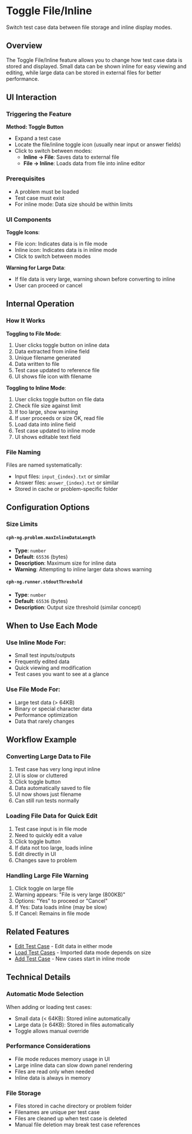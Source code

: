 # Toggle File/Inline

Switch test case data between file storage and inline display modes.

## Overview

The Toggle File/Inline feature allows you to change how test case data is stored and displayed. Small data can be shown inline for easy viewing and editing, while large data can be stored in external files for better performance.

## UI Interaction

### Triggering the Feature

**Method: Toggle Button**
- Expand a test case
- Locate the file/inline toggle icon (usually near input or answer fields)
- Click to switch between modes:
  - **Inline → File**: Saves data to external file
  - **File → Inline**: Loads data from file into inline editor

### Prerequisites

- A problem must be loaded
- Test case must exist
- For inline mode: Data size should be within limits

### UI Components

**Toggle Icons**:
- File icon: Indicates data is in file mode
- Inline icon: Indicates data is in inline mode
- Click to switch between modes

**Warning for Large Data**:
- If file data is very large, warning shown before converting to inline
- User can proceed or cancel

## Internal Operation

### How It Works

**Toggling to File Mode**:
1. User clicks toggle button on inline data
2. Data extracted from inline field
3. Unique filename generated
4. Data written to file
5. Test case updated to reference file
6. UI shows file icon with filename

**Toggling to Inline Mode**:
1. User clicks toggle button on file data
2. Check file size against limit
3. If too large, show warning
4. If user proceeds or size OK, read file
5. Load data into inline field
6. Test case updated to inline mode
7. UI shows editable text field

### File Naming

Files are named systematically:
- Input files: `input_{index}.txt` or similar
- Answer files: `answer_{index}.txt` or similar
- Stored in cache or problem-specific folder

## Configuration Options

### Size Limits

#### `cph-ng.problem.maxInlineDataLength`
- **Type**: `number`
- **Default**: `65536` (bytes)
- **Description**: Maximum size for inline data
- **Warning**: Attempting to inline larger data shows warning

#### `cph-ng.runner.stdoutThreshold`
- **Type**: `number`
- **Default**: `65536` (bytes)
- **Description**: Output size threshold (similar concept)

## When to Use Each Mode

### Use Inline Mode For:
- Small test inputs/outputs
- Frequently edited data
- Quick viewing and modification
- Test cases you want to see at a glance

### Use File Mode For:
- Large test data (> 64KB)
- Binary or special character data
- Performance optimization
- Data that rarely changes

## Workflow Example

### Converting Large Data to File

1. Test case has very long input inline
2. UI is slow or cluttered
3. Click toggle button
4. Data automatically saved to file
5. UI now shows just filename
6. Can still run tests normally

### Loading File Data for Quick Edit

1. Test case input is in file mode
2. Need to quickly edit a value
3. Click toggle button
4. If data not too large, loads inline
5. Edit directly in UI
6. Changes save to problem

### Handling Large File Warning

1. Click toggle on large file
2. Warning appears: "File is very large (800KB)"
3. Options: "Yes" to proceed or "Cancel"
4. If Yes: Data loads inline (may be slow)
5. If Cancel: Remains in file mode

## Related Features

- [Edit Test Case](edit-test-case.md) - Edit data in either mode
- [Load Test Cases](load-test-cases.md) - Imported data mode depends on size
- [Add Test Case](add-test-case.md) - New cases start in inline mode

## Technical Details

### Automatic Mode Selection

When adding or loading test cases:
- Small data (< 64KB): Stored inline automatically
- Large data (≥ 64KB): Stored in files automatically
- Toggle allows manual override

### Performance Considerations

- File mode reduces memory usage in UI
- Large inline data can slow down panel rendering
- Files are read only when needed
- Inline data is always in memory

### File Storage

- Files stored in cache directory or problem folder
- Filenames are unique per test case
- Files are cleaned up when test case is deleted
- Manual file deletion may break test case references
